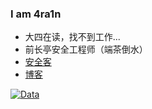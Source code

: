 ### I am 4ra1n
- 大四在读，找不到工作...
- 前长亭安全工程师（端茶倒水）
- [安全客](https://www.anquanke.com/member/160459)
- [博客](https://xushao.ltd)

[![Data](https://github-readme-stats.vercel.app/api?username=EmYiQing)]()
